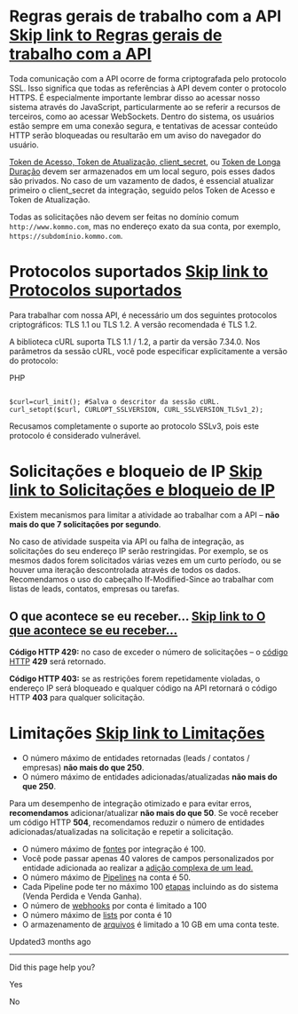 # Regras gerais de trabalho com a API   [Skip link to Regras gerais de trabalho com a API](https://pt-developers.kommo.com/docs/limita%C3%A7%C3%B5es\#regras-gerais-de-trabalho-com-a-api)

Toda comunicação com a API ocorre de forma criptografada pelo protocolo SSL. Isso significa que todas as referências à API devem conter o protocolo HTTPS. É especialmente importante lembrar disso ao acessar nosso sistema através do JavaScript, particularmente ao se referir a recursos de terceiros, como ao acessar WebSockets. Dentro do sistema, os usuários estão sempre em uma conexão segura, e tentativas de acessar conteúdo HTTP serão bloqueadas ou resultarão em um aviso do navegador do usuário.

[Token de Acesso, Token de Atualização, client\_secret](https://desenvolvedores-kommo.readme.io/docs/oauth-20), ou [Token de Longa Duração](https://developers.kommo.com/docs/long-lived-token) devem ser armazenados em um local seguro, pois esses dados são privados. No caso de um vazamento de dados, é essencial atualizar primeiro o client\_secret da integração, seguido pelos Token de Acesso e Token de Atualização.

Todas as solicitações não devem ser feitas no domínio comum `http://www.kommo.com`, mas no endereço exato da sua conta, por exemplo, `https://subdomínio.kommo.com`.

# Protocolos suportados   [Skip link to Protocolos suportados](https://pt-developers.kommo.com/docs/limita%C3%A7%C3%B5es\#protocolos-suportados)

Para trabalhar com nossa API, é necessário um dos seguintes protocolos criptográficos: TLS 1.1 ou TLS 1.2. A versão recomendada é TLS 1.2.

A biblioteca cURL suporta TLS 1.1 / 1.2, a partir da versão 7.34.0. Nos parâmetros da sessão cURL, você pode especificar explicitamente a versão do protocolo:

PHP

```rdmd-code lang-php theme-light

$curl=curl_init(); #Salva o descritor da sessão cURL.
curl_setopt($curl, CURLOPT_SSLVERSION, CURL_SSLVERSION_TLSv1_2);

```

Recusamos completamente o suporte ao protocolo SSLv3, pois este protocolo é considerado vulnerável.

# Solicitações e bloqueio de IP   [Skip link to Solicitações e bloqueio de IP](https://pt-developers.kommo.com/docs/limita%C3%A7%C3%B5es\#solicita%C3%A7%C3%B5es-e-bloqueio-de-ip)

Existem mecanismos para limitar a atividade ao trabalhar com a API – **não mais do que 7 solicitações por segundo**.

No caso de atividade suspeita via API ou falha de integração, as solicitações do seu endereço IP serão restringidas. Por exemplo, se os mesmos dados forem solicitados várias vezes em um curto período, ou se houver uma iteração descontrolada através de todos os dados. Recomendamos o uso do cabeçalho If-Modified-Since ao trabalhar com listas de leads, contatos, empresas ou tarefas.

## O que acontece se eu receber...   [Skip link to O que acontece se eu receber...](https://pt-developers.kommo.com/docs/limita%C3%A7%C3%B5es\#o-que-acontece-se-eu-receber)

**Código HTTP 429:** no caso de exceder o número de solicitações – o [código HTTP](https://desenvolvedores-kommo.readme.io/docs/c%C3%B3digos-de-status-http) **429** será retornado.

**Código HTTP 403:** se as restrições forem repetidamente violadas, o endereço IP será bloqueado e qualquer código na API retornará o código HTTP **403** para qualquer solicitação.

# Limitações   [Skip link to Limitações](https://pt-developers.kommo.com/docs/limita%C3%A7%C3%B5es\#limita%C3%A7%C3%B5es)

- O número máximo de entidades retornadas (leads / contatos / empresas) **não mais do que 250**.
- O número máximo de entidades adicionadas/atualizadas **não mais do que 250**.


Para um desempenho de integração otimizado e para evitar erros, **recomendamos** adicionar/atualizar **não mais do que 50**. Se você receber um código HTTP **504**, recomendamos reduzir o número de entidades adicionadas/atualizadas na solicitação e repetir a solicitação.
- O número máximo de [fontes](https://desenvolvedores-kommo.readme.io/reference/fontes) por integração é 100.
- Você pode passar apenas 40 valores de campos personalizados por entidade adicionada ao realizar a [adição complexa de um lead.](https://desenvolvedores-kommo.readme.io/reference/adi%C3%A7%C3%A3o-complexa-de-leads-com-contato-e-empresa)
- O número máximo de [Pipelines](https://desenvolvedores-kommo.readme.io/reference/pipelines-e-est%C3%A1gios-de-leads) na conta é 50.
- Cada Pipeline pode ter no máximo 100 [etapas](https://desenvolvedores-kommo.readme.io/reference/pipelines-e-est%C3%A1gios-de-leads) incluindo as do sistema (Venda Perdida e Venda Ganha).
- O número de [webhooks](https://desenvolvedores-kommo.readme.io/reference/webhooks-1) por conta é limitado a 100
- O número máximo de [lists](https://desenvolvedores-kommo.readme.io/reference/listas) por conta é 10
- O armazenamento de [arquivos](https://desenvolvedores-kommo.readme.io/reference/recursos-da-api-de-arquivos) é limitado a 10 GB em uma conta teste.

Updated3 months ago

* * *

Did this page help you?

Yes

No